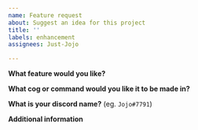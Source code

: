 ```yaml
---
name: Feature request
about: Suggest an idea for this project
title: ''
labels: enhancement
assignees: Just-Jojo

---
```


**What feature would you like?**


**What cog or command would you like it to be made in?**


**What is your discord name?** (eg. `Jojo#7791`)


**Additional information**

